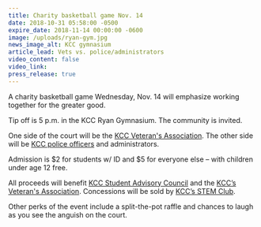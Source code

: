 ```yaml
---
title: Charity basketball game Nov. 14
date: 2018-10-31 05:58:00 -0500
expire_date: 2018-11-14 00:00:00 -0600
image: /uploads/ryan-gym.jpg
news_image_alt: KCC gymnasium
article_lead: Vets vs. police/administrators
video_content: false
video_link:
press_release: true
---
```


A charity basketball game Wednesday, Nov. 14 will emphasize working together for the greater good.

Tip off is 5 p.m. in the KCC Ryan Gymnasium. The community is invited.

One side of the court will be the [KCC Veteran's Association](/students/studentlife/clubs/Pages/veterans.aspx). The other side will be [KCC police officers](/Community/campus-safety/Pages/officers.aspx) and administrators.

Admission is $2 for students w/ ID and $5 for everyone else – with children under age 12 free.

All proceeds will benefit [KCC Student Advisory Council](/students/studentlife/Pages/studentadvisory.aspx) and the [KCC’s Veteran's Association](/students/studentlife/clubs/Pages/veterans.aspx). Concessions will be sold by [KCC’s STEM Club](/students/studentlife/clubs/Pages/stem-club.aspx).

Other perks of the event include a split-the-pot raffle and chances to laugh as you see the anguish on the court.